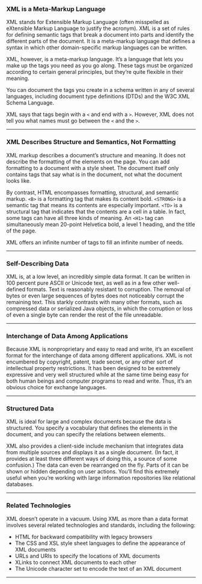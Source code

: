 
### XML is a Meta-Markup Language

XML stands for Extensible Markup Language (often misspelled as eXtensible Markup Language to justify the acronym). XML is a set of rules for defining semantic tags that break a document into parts and identify the different parts of the document. It is a meta-markup language that defines a syntax in which other domain-specific markup languages can be written.

XML, however, is a meta-markup language. It’s a language that lets you make up the tags you need as you go along. These tags must be organized according to certain general principles, but they’re quite flexible in their meaning.

You can document the tags you create in a schema written in any of several languages, including document type definitions (DTDs) and the W3C XML Schema Language.

XML says that tags begin with a `<` and end with a `>`. However, XML does not tell you what names must go between the `<` and the `>`.

---

### XML Describes Structure and Semantics, Not Formatting

XML markup describes a document’s structure and meaning. It does not describe the formatting of the elements on the page. You can add formatting to a document with a style sheet. The document itself only contains tags that say what is in the document, not what the document looks like.

By contrast, HTML encompasses formatting, structural, and semantic markup. `<B>` is a formatting tag that makes its content bold. `<STRONG>` is a semantic tag that means its contents are especially important. `<TD>` is a structural tag that indicates that the contents are a cell in a table. In fact, some tags can have all three kinds of meaning. An `<H1>` tag can simultaneously mean 20-point Helvetica bold, a level 1 heading, and the title of the page.

XML offers an infinite number of tags to fill an infinite number of needs.

---

### Self-Describing Data

XML is, at a low level, an incredibly simple data format. It can be written in 100 percent pure ASCII or Unicode text, as well as in a few other well-defined formats. Text is reasonably resistant to corruption. The removal of bytes or even large sequences of bytes does not noticeably corrupt the remaining text. This starkly contrasts with many other formats, such as compressed data or serialized Java objects, in which the corruption or loss of even a single byte can render the rest of the file unreadable.

---

### Interchange of Data Among Applications

Because XML is nonproprietary and easy to read and write, it’s an excellent format for the interchange of data among different applications. XML is not encumbered by copyright, patent, trade secret, or any other sort of intellectual property restrictions. It has been designed to be extremely expressive and very well structured while at the same time being easy for both human beings and computer programs to read and write. Thus, it’s an obvious choice for exchange languages.

---

### Structured Data

XML is ideal for large and complex documents because the data is structured. You specify a vocabulary that defines the elements in the document, and you can specify the relations between elements.

XML also provides a client-side include mechanism that integrates data from multiple sources and displays it as a single document. (In fact, it provides at least three different ways of doing this, a source of some confusion.) The data can even be rearranged on the fly. Parts of it can be shown or hidden depending on user actions. You’ll find this extremely useful when you’re working with large information repositories like relational databases.

---

### Related Technologies

XML doesn’t operate in a vacuum. Using XML as more than a data format involves several related technologies and standards, including the following:

- HTML for backward compatibility with legacy browsers
- The CSS and XSL style sheet languages to define the appearance of XML documents
- URLs and URIs to specify the locations of XML documents
- XLinks to connect XML documents to each other
- The Unicode character set to encode the text of an XML document

---

